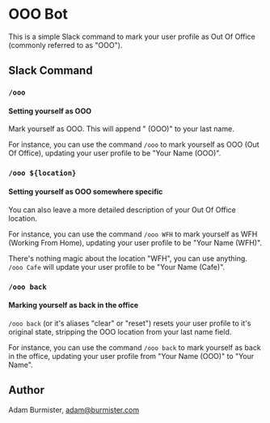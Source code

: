 # OOO Bot

This is a simple Slack command to mark your user profile as Out Of Office (commonly referred to as "OOO").

## Slack Command

### `/ooo`
#### Setting yourself as OOO

Mark yourself as OOO. This will append " (OOO)" to your last name.

For instance, you can use the command `/ooo` to mark yourself as OOO (Out Of Office), updating your user profile to be "Your Name (OOO)".

### `/ooo ${location}`
#### Setting yourself as OOO somewhere specific

You can also leave a more detailed description of your Out Of Office location.

For instance, you can use the command `/ooo WFH` to mark yourself as WFH (Working From Home), updating your user profile to be "Your Name (WFH)".

There's nothing magic about the location "WFH", you can use anything. `/ooo Cafe` will update your user profile to be "Your Name (Cafe)".

### `/ooo back`
#### Marking yourself as back in the office

`/ooo back` (or it's aliases "clear" or "reset") resets your user profile to it's original state, stripping the OOO location from your last name field.

For instance, you can use the command `/ooo back` to mark yourself as back in the office, updating your user profile from "Your Name (OOO)" to "Your Name".

## Author

Adam Burmister, adam@burmister.com
